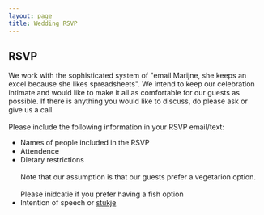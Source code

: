 ```yaml
---
layout: page
title: Wedding RSVP
---
```


<div class='class_01'>
 
 <h2>RSVP</h2>

 <p>
 We work with the sophisticated system of "email Marijne, she keeps an excel because she likes spreadsheets". We intend to keep our celebration intimate and would like to make it all as comfortable for our guests as possible. If there is anything you would like to discuss, do please ask or give us a call. 
 <br>
 <br>
  Please include the following information in your RSVP email/text:  
 </p>

 <ul>
   <li>Names of people included in the RSVP</li>
   <li>Attendence</li>
   <li>Dietary restrictions <br/><br/>
     Note that our assumption is that our guests prefer a vegetarion option.  <br/><br/>
     Please inidcatie if you prefer having a fish option</li>
   <li>Intention of speech or <a href="https://schijns-fischer-wedding.github.io/pages/faq.html">stukje</a> </li>
 </ul> 
 




